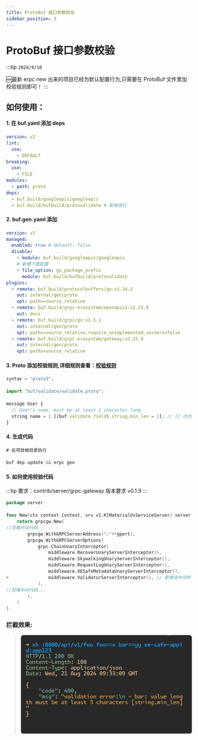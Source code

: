 ```yaml
---
title: ProtoBuf 接口参数校验
sidebar_position: 3
---
```

# ProtoBuf 接口参数校验

:::tip
`2024/9/10`

🆕最新 erpc new 出来的项目已经为默认配置行为,只需要在 ProtoBuf 文件里加校验规则即可！
:::

## 如何使用：
#### 1. 在 buf.yaml 添加 deps
```yaml title="buf.yaml"
version: v2
lint:
  use:
    - DEFAULT
breaking:
  use:
    - FILE
modules:
  - path: proto
deps:
  - buf.build/googleapis/googleapis
  - buf.build/bufbuild/protovalidate # 新增该行
```

#### 2. buf.gen.yaml 添加
```yaml title="buf.gen.yaml"
version: v2
managed:
  enabled: true # default: false
  disable:
    - module: buf.build/googleapis/googleapis
    # 新增下面配置
    - file_option: go_package_prefix
      module: buf.build/bufbuild/protovalidate
plugins:
  - remote: buf.build/protocolbuffers/go:v1.34.2
    out: internal/gen/proto
    opt: paths=source_relative
  - remote: buf.build/grpc-ecosystem/openapiv2:v2.21.0
    out: docs
  - remote: buf.build/grpc/go:v1.5.1
    out: internal/gen/proto
    opt: paths=source_relative,require_unimplemented_servers=false
  - remote: buf.build/grpc-ecosystem/gateway:v2.21.0
    out: internal/gen/proto
    opt: paths=source_relative
```

#### 3. Proto 添加校验规则,详细规则查看：[校验规则](https://github.com/bufbuild/protovalidate/blob/main/docs/standard-constraints.md )
```js
syntax = "proto3";

import "buf/validate/validate.proto";

message User {
  // User's name, must be at least 1 character long.
  string name = 1 [(buf.validate.field).string.min_len = 1]; // [] 内为校验规则,
}
```

#### 4. 生成代码
```js
# 在项目根目录执行

buf dep update && erpc gen 
```

#### 5. 如何使用校验代码
:::tip
要求：contrib/server/grpc-gateway 版本要求 v0.1.9
:::

```go title="/internal/server/server.go"
package server

func New(ctx context.Context, srv v1.KlMaterialOsServiceServer) server.Server {
	return grpcgw.New(
//忽略中间代码...
		grpcgw.WithGRPCServerAddress(":"+*gport),
		grpcgw.WithGRPCServerOptions(
			grpc.ChainUnaryInterceptor(
				middleware.RecoverUnaryServerInterceptor(),
				middleware.SkywalkingUnaryServerInterceptor(),
				middleware.RequestLogUnaryServerInterceptor(),
				middleware.XESafeMetadataUnaryServerInterceptor(),
+				middleware.ValidatorServerInterceptor(), // 新增该中间件
			),
//忽略中间代码...
		),
	)
}
```

### 拦截效果:

> ![alt text](./img/Intercept.png)